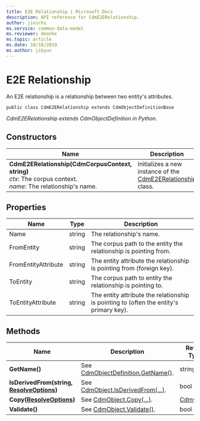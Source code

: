 ```yaml
---
title: E2E Relationship | Microsoft Docs
description: API reference for CdmE2ERelationship.
author: jinichu
ms.service: common-data-model
ms.reviewer: deonhe 
ms.topic: article
ms.date: 10/18/2019
ms.author: jibyun
---
```


# E2E Relationship

An E2E relationship is a relationship between two entity's attributes.

```
public class CdmE2ERelationship extends CdmObjectDefinitionBase
```
*CdmE2ERelationship extends CdmObjectDefinition in Python.*

## Constructors
|Name|Description|
|---|---|
|**CdmE2ERelationship(CdmCorpusContext, string)**<br/>*ctx*: The corpus context.<br/>*name*: The relationship's name.|Initializes a new instance of the [CdmE2ERelationship](e2erelationship.md) class.|

## Properties
|Name|Type|Description|
|---|---|---|
|Name|string|The relationship's name.|
|FromEntity|string|The corpus path to the entity the relationship is pointing from.|
|FromEntityAttribute|string|The entity attribute the relationship is pointing from (foreign key).|
|ToEntity|string|The corpus path to entity the relationship is pointing to.|
|ToEntityAttribute|string|The entity attribute the relationship is pointing to (often the entity's primary key).|

## Methods
|Name|Description|Return Type|
|---|---|---|
|**GetName()**|See [CdmObjectDefinition.GetName()](cdmobjectdefinition.md#methods).|string|
|**IsDerivedFrom(string, [ResolveOptions](../utilities/resolveoptions.md))**|See [CdmObject.IsDerivedFrom(...)](cdmobject.md#methods).|bool|
|**Copy([ResolveOptions](../utilities/resolveoptions.md))**|See [CdmObject.Copy(...)](cdmobject.md#methods).|[CdmObject](cdmobject.md)|
|**Validate()**|See [CdmObject.Validate()](cdmobject.md#methods).|bool|

